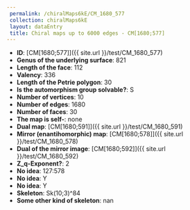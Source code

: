 ```yaml
--- 
 permalink: /chiralMaps6kE/CM_1680_577 
 collection: chiralMaps6kE
 layout: dataEntry
 title: Chiral maps up to 6000 edges - CM[1680;577]
---
```


- **ID**: [CM[1680;577]]({{ site.url }}/test/CM_1680_577)
- **Genus of the underlying surface**: 821
- **Length of the face**: 112
- **Valency**: 336
- **Length of the Petrie polygon**: 30
- **Is the automorphism group solvable?**: S
- **Number of vertices**: 10
- **Number of edges**: 1680
- **Number of faces**: 30
- **The map is self-**: none
- **Dual map**: [CM[1680;591]]({{ site.url }}/test/CM_1680_591)
- **Mirror (enantihomorphic) map**: [CM[1680;578]]({{ site.url }}/test/CM_1680_578)
- **Dual of the mirror image**: [CM[1680;592]]({{ site.url }}/test/CM_1680_592)
- **Z_q-Exponent?**: 2
- **No idea**:  127:578
- **No idea**: Y
- **No idea**: Y
- **Skeleton**: Sk(10;3)^84
- **Some other kind of skeleton**: nan
